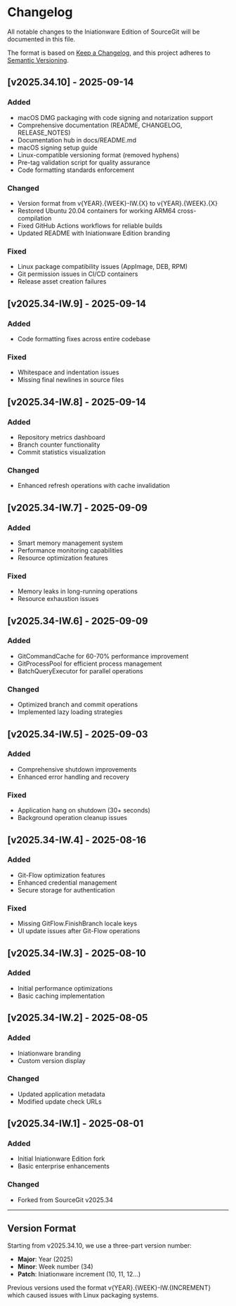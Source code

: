 # Changelog

All notable changes to the Iniationware Edition of SourceGit will be documented in this file.

The format is based on [Keep a Changelog](https://keepachangelog.com/en/1.0.0/),
and this project adheres to [Semantic Versioning](https://semver.org/spec/v2.0.0.html).

## [v2025.34.10] - 2025-09-14

### Added
- macOS DMG packaging with code signing and notarization support
- Comprehensive documentation (README, CHANGELOG, RELEASE_NOTES)
- Documentation hub in docs/README.md
- macOS signing setup guide
- Linux-compatible versioning format (removed hyphens)
- Pre-tag validation script for quality assurance
- Code formatting standards enforcement

### Changed
- Version format from v{YEAR}.{WEEK}-IW.{X} to v{YEAR}.{WEEK}.{X}
- Restored Ubuntu 20.04 containers for working ARM64 cross-compilation
- Fixed GitHub Actions workflows for reliable builds
- Updated README with Iniationware Edition branding

### Fixed
- Linux package compatibility issues (AppImage, DEB, RPM)
- Git permission issues in CI/CD containers
- Release asset creation failures

## [v2025.34-IW.9] - 2025-09-14

### Added
- Code formatting fixes across entire codebase

### Fixed
- Whitespace and indentation issues
- Missing final newlines in source files

## [v2025.34-IW.8] - 2025-09-14

### Added
- Repository metrics dashboard
- Branch counter functionality
- Commit statistics visualization

### Changed
- Enhanced refresh operations with cache invalidation

## [v2025.34-IW.7] - 2025-09-09

### Added
- Smart memory management system
- Performance monitoring capabilities
- Resource optimization features

### Fixed
- Memory leaks in long-running operations
- Resource exhaustion issues

## [v2025.34-IW.6] - 2025-09-09

### Added
- GitCommandCache for 60-70% performance improvement
- GitProcessPool for efficient process management
- BatchQueryExecutor for parallel operations

### Changed
- Optimized branch and commit operations
- Implemented lazy loading strategies

## [v2025.34-IW.5] - 2025-09-03

### Added
- Comprehensive shutdown improvements
- Enhanced error handling and recovery

### Fixed
- Application hang on shutdown (30+ seconds)
- Background operation cleanup issues

## [v2025.34-IW.4] - 2025-08-16

### Added
- Git-Flow optimization features
- Enhanced credential management
- Secure storage for authentication

### Fixed
- Missing GitFlow.FinishBranch locale keys
- UI update issues after Git-Flow operations

## [v2025.34-IW.3] - 2025-08-10

### Added
- Initial performance optimizations
- Basic caching implementation

## [v2025.34-IW.2] - 2025-08-05

### Added
- Iniationware branding
- Custom version display

### Changed
- Updated application metadata
- Modified update check URLs

## [v2025.34-IW.1] - 2025-08-01

### Added
- Initial Iniationware Edition fork
- Basic enterprise enhancements

### Changed
- Forked from SourceGit v2025.34

---

## Version Format

Starting from v2025.34.10, we use a three-part version number:
- **Major**: Year (2025)
- **Minor**: Week number (34)
- **Patch**: Iniationware increment (10, 11, 12...)

Previous versions used the format v{YEAR}.{WEEK}-IW.{INCREMENT} which caused issues with Linux packaging systems.